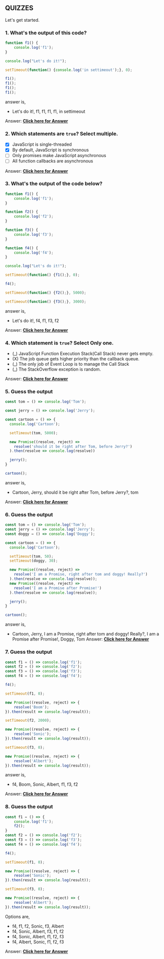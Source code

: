 
## QUIZZES
Let's get started.

### 1. What's the output of this code?

```js
function f1() {
    console.log('f1');
}

console.log("Let's do it!");

setTimeout(function() {console.log('in settimeout');}, 0);

f1();
f1();
f1();
f1();
```
answer is,
- Let's do it!, f1, f1, f1, f1, in settimeout

Answer: **[Click here for Answer](https://github.com/atapas/promise-interview-ready/blob/main/src/tasks/answers.md#1-whats-the-output-of-this-code)**

### 2. Which statements are `true`? Select multiple.
- [x] JavaScript is single-threaded
- [x] By default, JavaScript is synchronous
- [ ] Only promises make JavaScript asynchronous
- [ ] All function callbacks are asynchronous

Answer: **[Click here for Answer](https://github.com/atapas/promise-interview-ready/blob/main/src/tasks/answers.md#2-which-statements-are-true-select-multiple)**
 
### 3. What's the output of the code below?

```js
function f1() {
    console.log('f1');
}

function f2() {
    console.log('f2');
}

function f3() {
    console.log('f3');
}

function f4() {
    console.log('f4');
}

console.log("Let's do it!");

setTimeout(function() {f1();}, 0);

f4();

setTimeout(function() {f2();}, 5000);

setTimeout(function() {f3();}, 3000);
```
answer is,
- Let's do it!, f4, f1, f3, f2

Answer: **[Click here for Answer](https://github.com/atapas/promise-interview-ready/blob/main/src/tasks/answers.md#3-whats-the-output-of-the-code-below)**


### 4. Which statement is `true`? Select Only one.
- (_) JavaScript Function Execution Stack(Call Stack) never gets empty.
- (X) The job queue gets higher priority than the callback queue.
- (_) The only job of Event Loop is to manage the Call Stack
- (_) The StackOverflow exception is random.

Answer: **[Click here for Answer](https://github.com/atapas/promise-interview-ready/blob/main/src/tasks/answers.md#4-which-statement-is-true-select-only-one)**

### 5. Guess the output

```js
const tom = () => console.log('Tom');

const jerry = () => console.log('Jerry');

const cartoon = () => {
  console.log('Cartoon');

  setTimeout(tom, 5000);

  new Promise((resolve, reject) =>
    resolve('should it be right after Tom, before Jerry?')
  ).then(resolve => console.log(resolve))

  jerry();
}

cartoon();
```
answer is,
- Cartoon, Jerry, should it be right after Tom, before Jerry?, tom

Answer: **[Click here for Answer](https://github.com/atapas/promise-interview-ready/blob/main/src/tasks/answers.md#5-guess-the-output)**

### 6. Guess the output

```js
const tom = () => console.log('Tom');
const jerry = () => console.log('Jerry');
const doggy = () => console.log('Doggy');

const cartoon = () => {
  console.log('Cartoon');

  setTimeout(tom, 50);
  setTimeout(doggy, 30);

  new Promise((resolve, reject) =>
    resolve('I am a Promise, right after tom and doggy! Really?')
  ).then(resolve => console.log(resolve));
  new Promise((resolve, reject) =>
    resolve('I am a Promise after Promise!')
  ).then(resolve => console.log(resolve));

  jerry();
}

cartoon();
```
answer is,
- Cartoon, Jerry, I am a Promise, right after tom and doggy! Really?, I am a Promise after Promise!, Doggy, Tom
Answer: **[Click here for Answer](https://github.com/atapas/promise-interview-ready/blob/main/src/tasks/answers.md#6-guess-the-output)**


### 7. Guess the output

```js
const f1 = () => console.log('f1');
const f2 = () => console.log('f2');
const f3 = () => console.log('f3');
const f4 = () => console.log('f4');

f4();

setTimeout(f1, 0);

new Promise((resolve, reject) => {
    resolve('Boom');
}).then(result => console.log(result));

setTimeout(f2, 2000);

new Promise((resolve, reject) => {
    resolve('Sonic');
}).then(result => console.log(result));

setTimeout(f3, 0);

new Promise((resolve, reject) => {
    resolve('Albert');
}).then(result => console.log(result));
```
answer is,
- f4, Boom, Sonic, Albert, f1, f3, f2

Answer: **[Click here for Answer](https://github.com/atapas/promise-interview-ready/blob/main/src/tasks/answers.md#7-guess-the-output)**


### 8. Guess the output

```js
const f1 = () => {
    console.log('f1');
    f2();
}
const f2 = () => console.log('f2');
const f3 = () => console.log('f3');
const f4 = () => console.log('f4');

f4();

setTimeout(f1, 0);

new Promise((resolve, reject) => {
    resolve('Sonic');
}).then(result => console.log(result));

setTimeout(f3, 0);

new Promise((resolve, reject) => {
    resolve('Albert');
}).then(result => console.log(result));
```
Options are,
- f4, f1, f2, Sonic, f3, Albert
- f4, Sonic, Albert, f3, f1, f2
- f4, Sonic, Albert, f1, f2, f3
- f4, Albert, Sonic, f1, f2, f3

Answer: **[Click here for Answer](https://github.com/atapas/promise-interview-ready/blob/main/src/tasks/answers.md#8-guess-the-output)**
